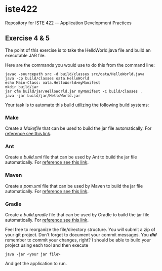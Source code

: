 # iste422
Repository for ISTE 422 -- Application Development Practices


## Exercise 4 & 5
The point of this exercise is to take the HelloWorld.java file and build an executable JAR file.

Here are the commands you would use to do this from the command line:

	javac -sourcepath src -d build/classes src/oata/HelloWorld.java
	java -cp build/classes oata.HelloWorld 
	echo Main-Class: oata.HelloWorld>myManifest
	mkdir build/jar
	jar cfm build/jar/HelloWorld.jar myManifest -C build/classes .
	java -jar build/jar/HelloWorld.jar
	
Your task is to automate this build utilizing the following build systems:

### Make
Create a _Makefile_ that can be used to build the jar file automatically. For [reference see this link](https://www.gnu.org/software/make/manual/make.html "GNU Make").

### Ant
Create a _build.xml_ file that can be used by Ant to build the jar file automatically. For [reference see this link](https://ant.apache.org/manual/ "Ant Manual").

### Maven
Create a _pom.xml_ file that can be used by Maven to build the jar file automatically. For [reference see this link](https://maven.apache.org/guides/getting-started/ "Maven Manual").

### Gradle
Create a _build.gradle_ file that can be used by Gradle to build the jar file automatically.  For [reference see this link](https://docs.gradle.org/current/userguide/userguide_single.html "Gradle Manual").

Feel free to reorganize the file/directory structure.  You will submit a zip of your git project.  Don't forget to document your commit messages. You ***did*** remember to commit your changes, right?  I should be able to build your project using each tool and then execute

	java -jar <your jar file>
	
And get the application to run.
